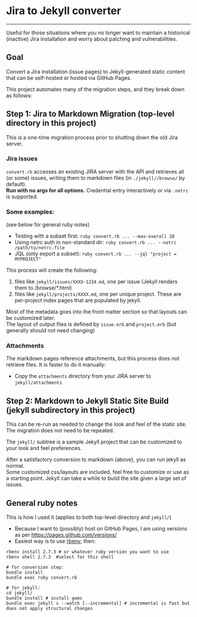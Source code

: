 # Jira to Jekyll converter
----
Useful for those situations where you no longer want to maintain a historical (inactive) Jira installation and worry about patching and vulnerabilities.

## Goal

Convert a Jira installation (issue pages) to Jekyll-generated static content that can be self-hosted or hosted via GitHub Pages.

This project automates many of the migration steps, and they break down as follows:

## Step 1: Jira to Markdown Migration (top-level directory in this project)

This is a one-time migration process prior to shutting down the old Jira server.

### Jira issues

`convert.rb` accesses an existing JIRA server with the API and retrieves all (or some) issues, writing them to markdown
files (in `./jekyll//browse/` by default).  
**Run with no args for all options.**
Credential entry interactively or via `.netrc` is supported.

### Some examples:

(see below for general ruby notes)

* Testing with a subset first: `ruby convert.rb ... --max-overall 20`
* Using netrc auth in non-standard dir: `ruby convert.rb ... --netrc /path/to/netrc.file`
* JQL (only export a subset): `ruby convert.rb ... --jql "project = MYPROJECT"`
 
This process will create the following:
1. files like `jekyll/issues/XXXX-1234.md`, one per issue (Jekyll renders them to /browse/*.html)    
2. files like `jekyll/projects/XXXX.md`, one per unique project.  These are per-project index pages that are populated by jekyll.

Most of the metadata goes into the front matter section so that layouts can be customized later.  
The layout of output files is defined by `issue.erb` and `project.erb` (but generally should not need changing)

### Attachments

The markdown pages reference attachments, but this process does not retrieve files.  It is faster to do it manually:
 
* Copy the `attachments` directory from your JIRA server to `jekyll/attachments`

## Step 2: Markdown to Jekyll Static Site Build (jekyll subdirectory in this project)

This can be re-run as needed to change the look and feel of the static site.  The migration does not need to be repeated.

The `jekyll/` subtree is a sample Jekyll project that can be customized to your look and feel preferences.

After a satisfactory conversion to markdown (above), you can run jekyll as normal.  
Some customized css/layouts are included,
feel free to customize or use as a starting point.
Jekyll can take a while to build the site given a large set of issues. 


## General ruby notes

This is how I used it (applies to both top-level directory and `jekyll/`)

* Because I want to (possibly) host on GitHub Pages, I am using versions as per https://pages.github.com/versions/
* Easiest way is to use [rbenv](https://github.com/rbenv/rbenv), then:
```shell
rbenv install 2.7.3 # or whatever ruby version you want to use
rbenv shell 2.7.3  #select for this shell

# for conversion step:
bundle install
bundle exec ruby convert.rb  

# for jekyll:
cd jekyll/
bundle install # install gems
bundle exec jekyll s --watch [--incremental] # incremental is fast but does not apply structural changes
```

